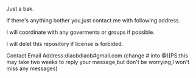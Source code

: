 Just a bak.

If there's anything bother you,just contact me with following address.

I will coordinate with any goverments or groups if possible.

I will delet this repository if license is forbided.

Contact Email Address:diaobdiaob#gmail.com  (change # into @)[PS:this may take two weeks to reply your message,but don't 
be worrying,I won't miss any messages)
